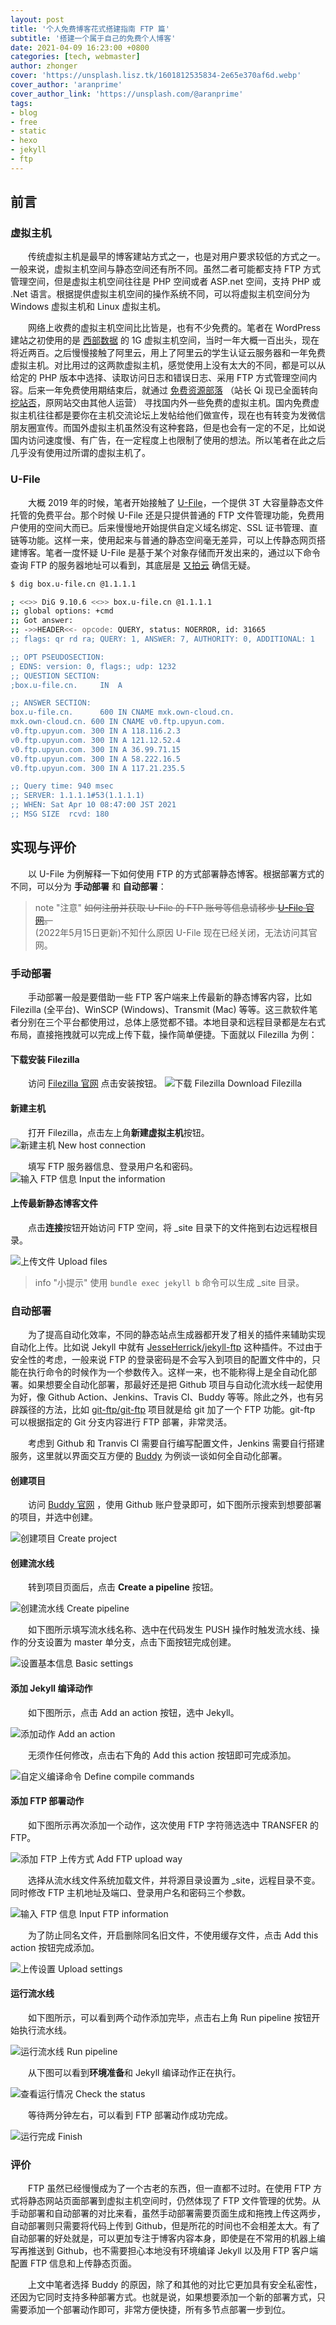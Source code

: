 ```yaml
---
layout: post
title: '个人免费博客花式搭建指南 FTP 篇'
subtitle: '搭建一个属于自己的免费个人博客'
date: 2021-04-09 16:23:00 +0800
categories: [tech, webmaster]
author: zhonger
cover: 'https://unsplash.lisz.tk/1601812535834-2e65e370af6d.webp'
cover_author: 'aranprime'
cover_author_link: 'https://unsplash.com/@aranprime'
tags: 
- blog
- free
- static
- hexo
- jekyll
- ftp
---
```


## 前言

### 虚拟主机

&emsp;&emsp;传统虚拟主机是最早的博客建站方式之一，也是对用户要求较低的方式之一。一般来说，虚拟主机空间与静态空间还有所不同。虽然二者可能都支持 FTP 方式管理空间，但是虚拟主机空间往往是 PHP 空间或者 ASP.net 空间，支持 PHP 或 .Net 语言。根据提供虚拟主机空间的操作系统不同，可以将虚拟主机空间分为 Windows 虚拟主机和 Linux 虚拟主机。

&emsp;&emsp;网络上收费的虚拟主机空间比比皆是，也有不少免费的。笔者在 WordPress 建站之初使用的是 [西部数据](https://west.cn) 的 1G 虚拟主机空间，当时一年大概一百出头，现在将近两百。之后慢慢接触了阿里云，用上了阿里云的学生认证云服务器和一年免费虚拟主机。对比用过的这两款虚拟主机，感觉使用上没有太大的不同，都是可以从给定的 PHP 版本中选择、读取访问日志和错误日志、采用 FTP 方式管理空间内容。后来一年免费使用期结束后，就通过 [免费资源部落](https://www.freehao123.com/) （站长 Qi 现已全面转向 [挖站否](https://wzfou.com)，原网站交由其他人运营） 寻找国内外一些免费的虚拟主机。国内免费虚拟主机往往都是要你在主机交流论坛上发帖给他们做宣传，现在也有转变为发微信朋友圈宣传。而国外虚拟主机虽然没有这种套路，但是也会有一定的不足，比如说国内访问速度慢、有广告，在一定程度上也限制了使用的想法。所以笔者在此之后几乎没有使用过所谓的虚拟主机了。

### U-File

&emsp;&emsp;大概 2019 年的时候，笔者开始接触了 [U-File](https://u-file.cn)，一个提供 3T 大容量静态文件托管的免费平台。那个时候 U-File 还是只提供普通的 FTP 文件管理功能，免费用户使用的空间大而已。后来慢慢地开始提供自定义域名绑定、SSL 证书管理、直链等功能。这样一来，使用起来与普通的静态空间毫无差异，可以上传静态网页搭建博客。笔者一度怀疑 U-File 是基于某个对象存储而开发出来的，通过以下命令查询 FTP 的服务器地址可以看到，其底层是 [又拍云](https://upyun.com) 确信无疑。

```bash
$ dig box.u-file.cn @1.1.1.1

; <<>> DiG 9.10.6 <<>> box.u-file.cn @1.1.1.1
;; global options: +cmd
;; Got answer:
;; ->>HEADER<<- opcode: QUERY, status: NOERROR, id: 31665
;; flags: qr rd ra; QUERY: 1, ANSWER: 7, AUTHORITY: 0, ADDITIONAL: 1

;; OPT PSEUDOSECTION:
; EDNS: version: 0, flags:; udp: 1232
;; QUESTION SECTION:
;box.u-file.cn.     IN  A

;; ANSWER SECTION:
box.u-file.cn.      600 IN CNAME mxk.own-cloud.cn.
mxk.own-cloud.cn. 600 IN CNAME v0.ftp.upyun.com.
v0.ftp.upyun.com. 300 IN A 118.116.2.3
v0.ftp.upyun.com. 300 IN A 121.12.52.4
v0.ftp.upyun.com. 300 IN A 36.99.71.15
v0.ftp.upyun.com. 300 IN A 58.222.16.5
v0.ftp.upyun.com. 300 IN A 117.21.235.5

;; Query time: 940 msec
;; SERVER: 1.1.1.1#53(1.1.1.1)
;; WHEN: Sat Apr 10 08:47:00 JST 2021
;; MSG SIZE  rcvd: 180
```

## 实现与评价

&emsp;&emsp;以 U-File 为例解释一下如何使用 FTP 的方式部署静态博客。根据部署方式的不同，可以分为 **手动部署** 和 **自动部署**：

> note "注意"
> ~~如何注册并获取 U-File 的 FTP 账号等信息请移步 [U-File 官网](https://u-file.cn)。~~  
> (2022年5月15日更新)不知什么原因 U-File 现在已经关闭，无法访问其官网。

### 手动部署

&emsp;&emsp;手动部署一般是要借助一些 FTP 客户端来上传最新的静态博客内容，比如 Filezilla (全平台)、WinSCP (Windows)、Transmit (Mac) 等等。这三款软件笔者分别在三个平台都使用过，总体上感觉都不错。本地目录和远程目录都是左右式布局，直接拖拽就可以完成上传下载，操作简单便捷。下面就以 Filezilla 为例：

#### 下载安装 Filezilla

&emsp;&emsp;访问 [Filezilla 官网](https://filezilla-project.org/) 点击安装按钮。
![下载 Filezilla Download Filezilla](https://i.lisz.top/blog/UDbqKm.webp)

#### 新建主机

&emsp;&emsp;打开 Filezilla，点击左上角**新建虚拟主机**按钮。
![新建主机 New host connection](https://i.lisz.top/blog/qPR1Lg.webp)

&emsp;&emsp;填写 FTP 服务器信息、登录用户名和密码。
![输入 FTP 信息 Input the information](https://i.lisz.top/blog/2IBv6o.webp)

#### 上传最新静态博客文件

&emsp;&emsp;点击**连接**按钮开始访问 FTP 空间，将 _site 目录下的文件拖到右边远程根目录。

![上传文件 Upload files](https://i.lisz.top/blog/1HDsxR.webp)

> info "小提示"
> 使用 `bundle exec jekyll b` 命令可以生成 _site 目录。

### 自动部署

&emsp;&emsp;为了提高自动化效率，不同的静态站点生成器都开发了相关的插件来辅助实现自动化上传。比如说 Jekyll 中就有 [JesseHerrick/jekyll-ftp](https://github.com/JesseHerrick/jekyll-ftp) 这种插件。不过由于安全性的考虑，一般来说 FTP 的登录密码是不会写入到项目的配置文件中的，只能在执行命令的时候作为一个参数传入。这样一来，也不能称得上是全自动化部署。如果想要全自动化部署，那最好还是把 Github 项目与自动化流水线一起使用为好，像 Github Action、Jenkins、Travis CI、Buddy 等等。除此之外，也有另辟蹊径的方法，比如 [git-ftp/git-ftp](https://github.com/git-ftp/git-ftp) 项目就是给 git 加了一个 FTP 功能。git-ftp 可以根据指定的 Git 分支内容进行 FTP 部署，非常灵活。

&emsp;&emsp;考虑到 Github 和 Tranvis CI 需要自行编写配置文件，Jenkins 需要自行搭建服务，这里就以界面交互方便的 [Buddy](https://buddy.works) 为例谈一谈如何全自动化部署。

#### 创建项目

&emsp;&emsp;访问 [Buddy 官网](https://buddy.works) ，使用 Github 账户登录即可，如下图所示搜索到想要部署的项目，并选中创建。

![创建项目 Create project](https://i.lisz.top/blog/zERtXj.webp)

#### 创建流水线

&emsp;&emsp;转到项目页面后，点击 **Create a pipeline** 按钮。

![创建流水线 Create pipeline](https://i.lisz.top/blog/yWlC0t.webp)

&emsp;&emsp;如下图所示填写流水线名称、选中在代码发生 PUSH 操作时触发流水线、操作的分支设置为 master 单分支，点击下面按钮完成创建。

![设置基本信息 Basic settings](https://i.lisz.top/blog/W8apKH.webp)

#### 添加 Jekyll 编译动作

&emsp;&emsp;如下图所示，点击 Add an action 按钮，选中 Jekyll。

![添加动作 Add an action](https://i.lisz.top/blog/V74aZS.webp)

&emsp;&emsp;无须作任何修改，点击右下角的 Add this action 按钮即可完成添加。

![自定义编译命令 Define compile commands](https://i.lisz.top/blog/CFZBt5.webp)

#### 添加 FTP 部署动作

&emsp;&emsp;如下图所示再次添加一个动作，这次使用 FTP 字符筛选选中 TRANSFER 的 FTP。

![添加 FTP 上传方式 Add FTP upload way](https://i.lisz.top/blog/B1HEq5.webp)

&emsp;&emsp;选择从流水线文件系统加载文件，并将源目录设置为 _site，远程目录不变。同时修改 FTP 主机地址及端口、登录用户名和密码三个参数。

![输入 FTP 信息 Input FTP information](https://i.lisz.top/blog/bFdlex.webp)

&emsp;&emsp;为了防止同名文件，开启删除同名旧文件，不使用缓存文件，点击 Add this action 按钮完成添加。

![上传设置 Upload settings](https://i.lisz.top/blog/4Dmc3R.webp)

#### 运行流水线

&emsp;&emsp;如下图所示，可以看到两个动作添加完毕，点击右上角 Run pipeline 按钮开始执行流水线。

![运行流水线 Run pipeline](https://i.lisz.top/blog/5kte8s.webp)

&emsp;&emsp;从下图可以看到**环境准备**和 Jekyll 编译动作正在执行。

![查看运行情况 Check the status](https://i.lisz.top/blog/5aKADO.webp)

&emsp;&emsp;等待两分钟左右，可以看到 FTP 部署动作成功完成。

![运行完成 Finish](https://i.lisz.top/blog/R7XsVH.webp)

### 评价

&emsp;&emsp;FTP 虽然已经慢慢成为了一个古老的东西，但一直都不过时。在使用 FTP 方式将静态网站页面部署到虚拟主机空间时，仍然体现了 FTP 文件管理的优势。从手动部署和自动部署的对比来看，虽然手动部署需要页面生成和拖拽上传这两步，自动部署则只需要将代码上传到 Github，但是所花的时间也不会相差太大。有了自动部署的好处就是，可以更加专注于博客内容本身，即使是在不常用的机器上编写再推送到 Github，也不需要担心本地没有环境编译 Jekyll 以及用 FTP 客户端配置 FTP 信息和上传静态页面。

&emsp;&emsp;上文中笔者选择 Buddy 的原因，除了和其他的对比它更加具有安全私密性，还因为它同时支持多种部署方式。也就是说，如果想要添加一个新的部署方式，只需要添加一个部署动作即可，非常方便快捷，所有多节点部署一步到位。
